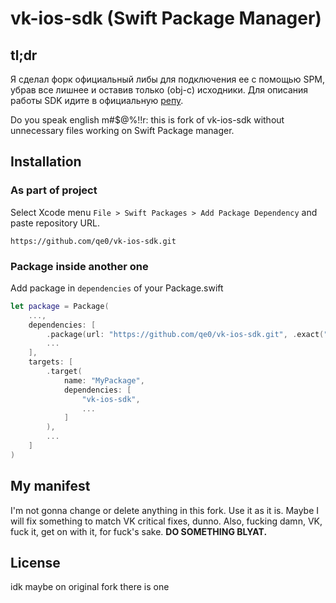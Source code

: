 # vk-ios-sdk (Swift Package Manager)
## tl;dr
Я сделал форк официальный либы для подключения ее с помощью SPM, убрав все лишнее и оставив только (obj-c) исходники. Для описания работы SDK идите в официальную [репу](https://github.com/VKCOM/vk-ios-sdk).

Do you speak english m#$@%!!r: this is fork of vk-ios-sdk without unnecessary files working on Swift Package manager.
## Installation
### As part of project
Select Xcode menu `File > Swift Packages > Add Package Dependency` and paste repository URL.
```
https://github.com/qe0/vk-ios-sdk.git
```
### Package inside another one
Add package in `dependencies` of your Package.swift
```swift
let package = Package(
    ...,
    dependencies: [
        .package(url: "https://github.com/qe0/vk-ios-sdk.git", .exact("4.2.0"))
        ...
    ],
    targets: [
        .target(
            name: "MyPackage",
            dependencies: [
                "vk-ios-sdk",
                ...
            ]
        ),
        ...
    ]
)
```
## My manifest
I'm not gonna change or delete anything in this fork. Use it as it is. Maybe I will fix something to match VK critical fixes, dunno.
Also, fucking damn, VK, fuck it, get on with it, for fuck's sake. **DO SOMETHING BLYAT.**
## License
idk maybe on original fork there is one
